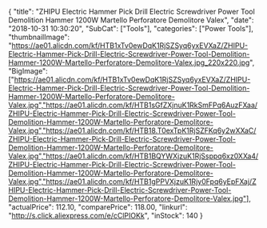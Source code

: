 {
	"title": "ZHIPU Electric Hammer Pick Drill Electric Screwdriver Power Tool Demolition Hammer 1200W Martello Perforatore Demolitore Valex",
	"date": "2018-10-31 10:30:20",
	"SubCat": ["Tools"],
	"categories": ["Power Tools"],
	"thumbnailImage": "https://ae01.alicdn.com/kf/HTB1xTv0ewDqK1RjSZSyq6yxEVXaZ/ZHIPU-Electric-Hammer-Pick-Drill-Electric-Screwdriver-Power-Tool-Demolition-Hammer-1200W-Martello-Perforatore-Demolitore-Valex.jpg_220x220.jpg",
	"BigImage": ["https://ae01.alicdn.com/kf/HTB1xTv0ewDqK1RjSZSyq6yxEVXaZ/ZHIPU-Electric-Hammer-Pick-Drill-Electric-Screwdriver-Power-Tool-Demolition-Hammer-1200W-Martello-Perforatore-Demolitore-Valex.jpg","https://ae01.alicdn.com/kf/HTB1sGfZXjnuK1RkSmFPq6AuzFXaa/ZHIPU-Electric-Hammer-Pick-Drill-Electric-Screwdriver-Power-Tool-Demolition-Hammer-1200W-Martello-Perforatore-Demolitore-Valex.jpg","https://ae01.alicdn.com/kf/HTB18.T0exTpK1RjSZFKq6y2wXXaC/ZHIPU-Electric-Hammer-Pick-Drill-Electric-Screwdriver-Power-Tool-Demolition-Hammer-1200W-Martello-Perforatore-Demolitore-Valex.jpg","https://ae01.alicdn.com/kf/HTB1BQYWXjzuK1RjSsppq6xz0XXa4/ZHIPU-Electric-Hammer-Pick-Drill-Electric-Screwdriver-Power-Tool-Demolition-Hammer-1200W-Martello-Perforatore-Demolitore-Valex.jpg","https://ae01.alicdn.com/kf/HTB1gPPVXjzuK1Rjy0Fpq6yEpFXaj/ZHIPU-Electric-Hammer-Pick-Drill-Electric-Screwdriver-Power-Tool-Demolition-Hammer-1200W-Martello-Perforatore-Demolitore-Valex.jpg"],
	"actualPrice": 112.10,
	"comparePrice": 118.00,
	"linkurl": "http://s.click.aliexpress.com/e/cClPIOKk",
	"inStock": 140
}
